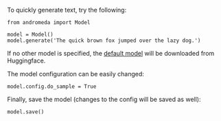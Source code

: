 To quickly generate text, try the following:

```
from andromeda import Model

model = Model()
model.generate('The quick brown fox jumped over the lazy dog.')
```

If no other model is specified, the [default model](https://huggingface.co/EleutherAI/gpt-neo-125m) will be downloaded from Huggingface.

The model configuration can be easily changed:

```
model.config.do_sample = True
```

Finally, save the model (changes to the config will be saved as well):

```
model.save()
```
